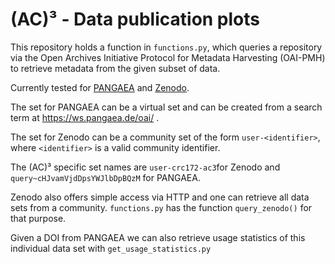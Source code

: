 # (AC)³ - Data publication plots

This repository holds a function in `functions.py`, which queries a repository via the Open Archives Initiative Protocol for Metadata Harvesting (OAI-PMH) to retrieve metadata from the given subset of data.

Currently tested for [PANGAEA](https://wiki.pangaea.de/wiki/OAI-PMH) and [Zenodo](https://developers.zenodo.org/#oai-pmh).

The set for PANGAEA can be a virtual set and can be created from a search term at https://ws.pangaea.de/oai/ .

The set for Zenodo can be a community set of the form `user-<identifier>`, where `<identifier>` is a valid community identifier.

The (AC)³ specific set names are `user-crc172-ac3`for Zenodo and `query~cHJvamVjdDpsYWJlbDpBQzM` for PANGAEA.

Zenodo also offers simple access via HTTP and one can retrieve all data sets from a community. `functions.py` has the function `query_zenodo()` for that purpose.

Given a DOI from PANGAEA we can also retrieve usage statistics of this individual data set with `get_usage_statistics.py`